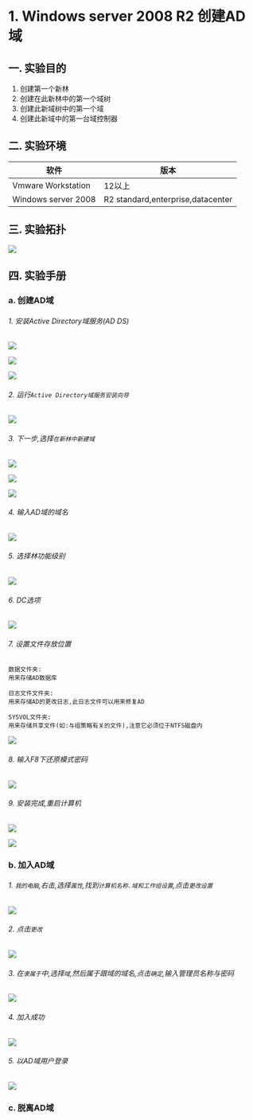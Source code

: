 # 1. Windows server 2008 R2 创建AD域

## 一. 实验目的
1. 创建第一个新林
2. 创建在此新林中的第一个域树
3. 创建此新域树中的第一个域
4. 创建此新域中的第一台域控制器

## 二. 实验环境

|软件|版本|
|----|----|
|Vmware Workstation| 12以上 |
|Windows server 2008| R2 standard,enterprise,datacenter|

## 三. 实验拓扑

![](/windows/win2008R2/serverAD/image/createAD-1.png)

## 四. 实验手册

### a. 创建AD域

###### 1. 安装Active Directory域服务(AD DS)

![](/windows/win2008R2/serverAD/image/createAD-2.png)

![](/windows/win2008R2/serverAD/image/createAD-3.png)

![](/windows/win2008R2/serverAD/image/createAD-4.png)

###### 2. 运行`Active Directory域服务安装向导`

![](/windows/win2008R2/serverAD/image/createAD-5.png)

###### 3. 下一步,选择`在新林中新建域`

![](/windows/win2008R2/serverAD/image/createAD-8.png)


![](/windows/win2008R2/serverAD/image/createAD-7.png)

![](/windows/win2008R2/serverAD/image/createAD-6.png)

###### 4. 输入AD域的域名

![](/windows/win2008R2/serverAD/image/createAD-9.png)

###### 5. 选择林功能级别

![](/windows/win2008R2/serverAD/image/createAD-10.png)

###### 6. DC选项

![](/windows/win2008R2/serverAD/image/createAD-11.png)

###### 7. 设置文件存放位置

```
数据文件夹:
用来存储AD数据库
```

```
日志文件文件夹:
用来存储AD的更改日志,此日志文件可以用来修复AD
```

```
SYSVOL文件夹:
用来存储共享文件(如:与组策略有关的文件),注意它必须位于NTFS磁盘内
```

![](/windows/win2008R2/serverAD/image/createAD-12.png)

###### 8. 输入F8下还原模式密码

![](/windows/win2008R2/serverAD/image/createAD-13.png)

###### 9. 安装完成,重启计算机

![](/windows/win2008R2/serverAD/image/createAD-14.png)

![](/windows/win2008R2/serverAD/image/createAD-15.png)

### b. 加入AD域

###### 1. `我的电脑`,右击,选择`属性`,找到`计算机名称.域和工作组设置`,点击`更改设置`

![](/windows/win2008R2/serverAD/image/createAD-16.png)

###### 2. 点击`更改`

![](/windows/win2008R2/serverAD/image/createAD-17.png)

###### 3. 在`隶属于`中,选择`域`,然后属于跟域的域名,点击`确定`,输入管理员名称与密码

![](/windows/win2008R2/serverAD/image/createAD-18.png)

###### 4. 加入成功

![](/windows/win2008R2/serverAD/image/createAD-19.png)

###### 5. 以AD域用户登录

![](/windows/win2008R2/serverAD/image/createAD-20.png)





### c. 脱离AD域








